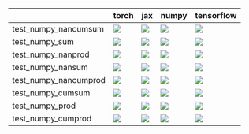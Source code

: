 |                       | torch                                                                                                                                                                              | jax                                                                                                                                                                                    | numpy                                                                                                                                                                                  | tensorflow                                                                                                                                                                         |
|:----------------------|:-----------------------------------------------------------------------------------------------------------------------------------------------------------------------------------|:---------------------------------------------------------------------------------------------------------------------------------------------------------------------------------------|:---------------------------------------------------------------------------------------------------------------------------------------------------------------------------------------|:-----------------------------------------------------------------------------------------------------------------------------------------------------------------------------------|
| test_numpy_nancumsum  | <a href="null" rel="noopener noreferrer" target="_blank"><img src=https://img.shields.io/badge/-failure-red></a>                                                                   | <a href="https://github.com/unifyai/ivy/actions/runs/3965614193/jobs/6795526825" rel="noopener noreferrer" target="_blank"><img src=https://img.shields.io/badge/-success-success></a> | <a href="https://github.com/unifyai/ivy/actions/runs/3948437159/jobs/6758424932" rel="noopener noreferrer" target="_blank"><img src=https://img.shields.io/badge/-success-success></a> | <a href="https://github.com/unifyai/ivy/actions/runs/3948437159/jobs/6758424932" rel="noopener noreferrer" target="_blank"><img src=https://img.shields.io/badge/-failure-red></a> |
| test_numpy_sum        | <a href="https://github.com/unifyai/ivy/actions/runs/3958083619/jobs/6779239546" rel="noopener noreferrer" target="_blank"><img src=https://img.shields.io/badge/-failure-red></a> | <a href="https://github.com/unifyai/ivy/actions/runs/3958083619/jobs/6779232742" rel="noopener noreferrer" target="_blank"><img src=https://img.shields.io/badge/-failure-red></a>     | <a href="https://github.com/unifyai/ivy/actions/runs/3958083619/jobs/6779224388" rel="noopener noreferrer" target="_blank"><img src=https://img.shields.io/badge/-failure-red></a>     | <a href="https://github.com/unifyai/ivy/actions/runs/3948437159/jobs/6758424932" rel="noopener noreferrer" target="_blank"><img src=https://img.shields.io/badge/-failure-red></a> |
| test_numpy_nanprod    | <a href="https://github.com/unifyai/ivy/actions/runs/3948437159/jobs/6758424932" rel="noopener noreferrer" target="_blank"><img src=https://img.shields.io/badge/-failure-red></a> | <a href="https://github.com/unifyai/ivy/actions/runs/3948437159/jobs/6758424932" rel="noopener noreferrer" target="_blank"><img src=https://img.shields.io/badge/-failure-red></a>     | <a href="https://github.com/unifyai/ivy/actions/runs/3948437159/jobs/6758424932" rel="noopener noreferrer" target="_blank"><img src=https://img.shields.io/badge/-failure-red></a>     | <a href="https://github.com/unifyai/ivy/actions/runs/3948437159/jobs/6758424932" rel="noopener noreferrer" target="_blank"><img src=https://img.shields.io/badge/-failure-red></a> |
| test_numpy_nansum     | <a href="https://github.com/unifyai/ivy/actions/runs/3948437159/jobs/6758424932" rel="noopener noreferrer" target="_blank"><img src=https://img.shields.io/badge/-failure-red></a> | <a href="https://github.com/unifyai/ivy/actions/runs/3958083619/jobs/6779242232" rel="noopener noreferrer" target="_blank"><img src=https://img.shields.io/badge/-failure-red></a>     | <a href="https://github.com/unifyai/ivy/actions/runs/3948437159/jobs/6758424932" rel="noopener noreferrer" target="_blank"><img src=https://img.shields.io/badge/-failure-red></a>     | <a href="https://github.com/unifyai/ivy/actions/runs/3948437159/jobs/6758424932" rel="noopener noreferrer" target="_blank"><img src=https://img.shields.io/badge/-failure-red></a> |
| test_numpy_nancumprod | <a href="https://github.com/unifyai/ivy/actions/runs/3948437159/jobs/6758424932" rel="noopener noreferrer" target="_blank"><img src=https://img.shields.io/badge/-failure-red></a> | <a href="null" rel="noopener noreferrer" target="_blank"><img src=https://img.shields.io/badge/-failure-red></a>                                                                       | <a href="https://github.com/unifyai/ivy/actions/runs/3965614193/jobs/6795519236" rel="noopener noreferrer" target="_blank"><img src=https://img.shields.io/badge/-success-success></a> | <a href="https://github.com/unifyai/ivy/actions/runs/3948437159/jobs/6758424932" rel="noopener noreferrer" target="_blank"><img src=https://img.shields.io/badge/-failure-red></a> |
| test_numpy_cumsum     | <a href="null" rel="noopener noreferrer" target="_blank"><img src=https://img.shields.io/badge/-success-success></a>                                                               | <a href="https://github.com/unifyai/ivy/actions/runs/3965614193/jobs/6795519236" rel="noopener noreferrer" target="_blank"><img src=https://img.shields.io/badge/-success-success></a> | <a href="https://github.com/unifyai/ivy/actions/runs/3948437159/jobs/6758424932" rel="noopener noreferrer" target="_blank"><img src=https://img.shields.io/badge/-failure-red></a>     | <a href="null" rel="noopener noreferrer" target="_blank"><img src=https://img.shields.io/badge/-success-success></a>                                                               |
| test_numpy_prod       | <a href="https://github.com/unifyai/ivy/actions/runs/3948437159/jobs/6758424932" rel="noopener noreferrer" target="_blank"><img src=https://img.shields.io/badge/-failure-red></a> | <a href="https://github.com/unifyai/ivy/actions/runs/3948437159/jobs/6758424932" rel="noopener noreferrer" target="_blank"><img src=https://img.shields.io/badge/-failure-red></a>     | <a href="https://github.com/unifyai/ivy/actions/runs/3948437159/jobs/6758424932" rel="noopener noreferrer" target="_blank"><img src=https://img.shields.io/badge/-failure-red></a>     | <a href="https://github.com/unifyai/ivy/actions/runs/3948437159/jobs/6758424932" rel="noopener noreferrer" target="_blank"><img src=https://img.shields.io/badge/-failure-red></a> |
| test_numpy_cumprod    | <a href="null" rel="noopener noreferrer" target="_blank"><img src=https://img.shields.io/badge/-success-success></a>                                                               | <a href="https://github.com/unifyai/ivy/actions/runs/3948437159/jobs/6758424932" rel="noopener noreferrer" target="_blank"><img src=https://img.shields.io/badge/-success-success></a> | <a href="https://github.com/unifyai/ivy/actions/runs/3948437159/jobs/6758424932" rel="noopener noreferrer" target="_blank"><img src=https://img.shields.io/badge/-failure-red></a>     | <a href="null" rel="noopener noreferrer" target="_blank"><img src=https://img.shields.io/badge/-failure-red></a>                                                                   |